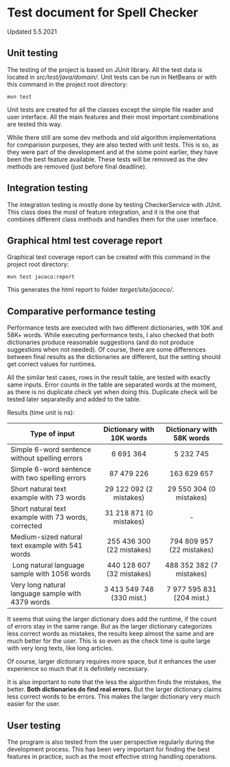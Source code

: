 # Test document for Spell Checker

Updated 5.5.2021

## Unit testing

The testing of the project is based on JUnit library.
All the test data is located in _src/test/java/domain/_.
Unit tests can be run in NetBeans or with this command in the project root directory:
```
mvn test
```

Unit tests are created for all the classes except the simple file reader and user interface.
All the main features and their most important combinations are tested this way.

While there still are some dev methods and old algorithm implementations for comparison purposes, they are also tested with unit tests.
This is so, as they were part of the development and at the some point earlier, they have been the best feature available.
These tests will be removed as the dev methods are removed (just before final deadline).

## Integration testing

The integration testing is mostly done by testing CheckerService with JUnit.
This class does the most of feature integration, and it is the one that combines different class methods and handles them for the user interface.

## Graphical html test coverage report

Graphical test coverage report can be created with this command in the project root directory:
```
mvn test jacoco:report
```
This generates the html report to folder _target/site/jacoco/_.

## Comparative performance testing

Performance tests are executed with two different dictionaries, with 10K and 58K+ words. 
While executing performance tests, I also checked that both dictionaries produce reasonable suggestions (and do not produce suggestions when not needed).
Of course, there are some differences between final results as the dictionaries are different, but the setting should get correct values for runtimes.

All the similar test cases, rows in the result table, are tested with exactly same inputs.
Error counts in the table are separated words at the moment, as there is no duplicate check yet when doing this.
Duplicate check will be tested later separatedly and added to the table.

Results (time unit is ns):

| Type of input                                       | Dictionary with 10K words  | Dictionary with 58K words  |
|-----------------------------------------------------|:--------------------------:|:--------------------------:|
| Simple 6-word sentence without spelling errors      | 6 691 364                  | 5 232 745                  |
| Simple 6-word sentence with two spelling errors     | 87 479 226                 | 163 629 657                |
| Short natural text example with 73 words            | 29 122 092 (2 mistakes)    | 29 550 304 (0 mistakes)    |
| Short natural text example with 73 words, corrected | 31 218 871 (0 mistakes)    | -                          |
| Medium-sized natural text example with 541 words    | 255 436 300 (22 mistakes)  | 794 809 957 (22 mistakes)  |
| Long natural language sample with 1056 words        | 440 128 607 (32 mistakes)  | 488 352 382 (7 mistakes)   |
| Very long natural language sample with 4379 words   | 3 413 549 748 (330 mist.)  | 7 977 595 831 (204 mist.)  |

It seems that using the larger dictionary does add the runtime, if the count of errors stay in the same range. But as the larger dictionary categorizes less correct words as mistakes, the results keep almost the same and are much better for the user. This is so even as the check time is quite large with very long texts, like long articles.

Of course, larger dictionary requires more space, but it enhances the user experience so much that it is definitely necessary.

It is also important to note that the less the algorithm finds the mistakes, the better. __Both dictionaries do find real errors.__ But the larger dictionary claims less correct words to be errors. This makes the larger dictionary very much easier for the user.

## User testing

The program is also tested from the user perspective regularly during the development process.
This has been very important for finding the best features in practice, such as the most effective string handling operations.
